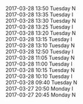 2017-03-28 13:50 Tuesday  N  
2017-03-28 13:35 Tuesday  I  
2017-03-28 13:30 Tuesday  N  
2017-03-28 13:25 Tuesday  I  
2017-03-28 13:20 Tuesday  N  
2017-03-28 13:15 Tuesday  I  
2017-03-28 13:10 Tuesday  N  
2017-03-28 12:50 Tuesday  I  
2017-03-28 11:05 Tuesday  N  
2017-03-28 11:00 Tuesday  I  
2017-03-28 10:15 Tuesday  N  
2017-03-28 10:10 Tuesday  I  
2017-03-28 09:40 Tuesday  N  
2017-03-27 20:50 Monday  I  
2017-03-27 20:45 Monday  N  
